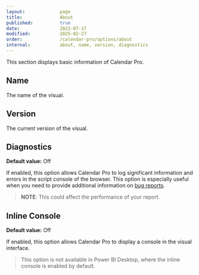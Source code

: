 ```yaml
---
layout:             page
title:              About 
published:          true
date:               2022-07-17
modified:           2025-02-27
order:              /calendar-pro/options/about
internal:           about, name, version, diagnostics
---
```

This section displays basic information of Calendar Pro.

## Name
The name of the visual.

## Version
The current version of the visual.

## Diagnostics
**Default value:** Off

If enabled, this option allows Calendar Pro to log significant information and errors in the script console of the browser. This option is especially useful when you need to provide additional information on [bug reports](../../../issues/support.md#diagnostic-data).
> **NOTE**: This could affect the performance of your report.


## Inline Console
**Default value:** Off

If enabled, this option allows Calendar Pro to display a console in the visual interface.

> This option is not available in Power BI Desktop, where the inline console is enabled by default.